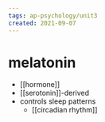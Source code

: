 ```yaml
---
tags: ap-psychology/unit3 
created: 2021-09-07
---
```


# melatonin

- [[hormone]]
- [[serotonin]]-derived
- controls sleep patterns
	- [[circadian rhythm]] 
